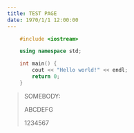 ```yaml
---
title: TEST PAGE
date: 1970/1/1 12:00:00
---
```


```cpp
    #include <iostream>

    using namespace std;

    int main() {
        cout << "Hello world!" << endl;
        return 0;
    }
```

> SOMEBODY:
>
> ABCDEFG
>
> 1234567